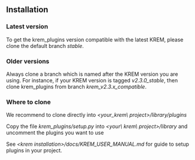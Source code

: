

## Installation

### Latest version
To get the krem_plugins version compatible with the latest KREM, please clone the default branch _stable_.

### Older versions
Always clone a branch which is named after the KREM version you are using. For instance, if your KREM version is tagged _v2.3.0_stable_, then clone krem_plugins from branch _krem_v2.3.x_compatible_. 

### Where to clone

We recommend to clone directly into _\<your_krem\ project\>/library/plugins_

Copy the file _krem\_plugins/setup.py_ into _\<your\ krem\ project\>/library_ and uncomment the plugins you want to use

See _\<krem installation\>/docs/KREM\_USER\_MANUAL.md_ for guide to setup plugins in your project.


